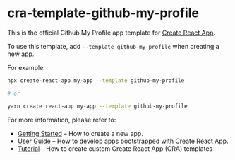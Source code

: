 # cra-template-github-my-profile

This is the official Github My Profile app template for [Create React App](https://github.com/facebook/create-react-app).

To use this template, add `--template github-my-profile` when creating a new app.

For example:

```sh
npx create-react-app my-app --template github-my-profile

# or

yarn create react-app my-app --template github-my-profile
```

For more information, please refer to:

- [Getting Started](https://create-react-app.dev/docs/getting-started) – How to create a new app.
- [User Guide](https://create-react-app.dev) – How to develop apps bootstrapped with Create React App.
- [Tutorial](https://medium.com/@alexgrischuk/how-to-create-custom-create-react-app-cra-templates-73a5196edeb) – How to create custom Create React App (CRA) templates
